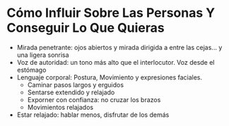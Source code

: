 # Cómo Influir Sobre Las Personas Y Conseguir Lo Que Quieras
* Mirada penetrante: ojos abiertos y mirada dirigida a entre las cejas... y una ligera sonrisa  
* Voz de autoridad: un tono más alto que el interlocutor. Voz desde el estómago  
* Lenguaje corporal: Postura, Movimiento y expresiones faciales.  
  * Caminar pasos largos y erguidos  
  * Sentarse extendido y relajado  
  * Exporner con confianza: no cruzar los brazos  
  * Movimientos relajados  
* Estar relajado: hablar menos, disfrutar de los demás  


